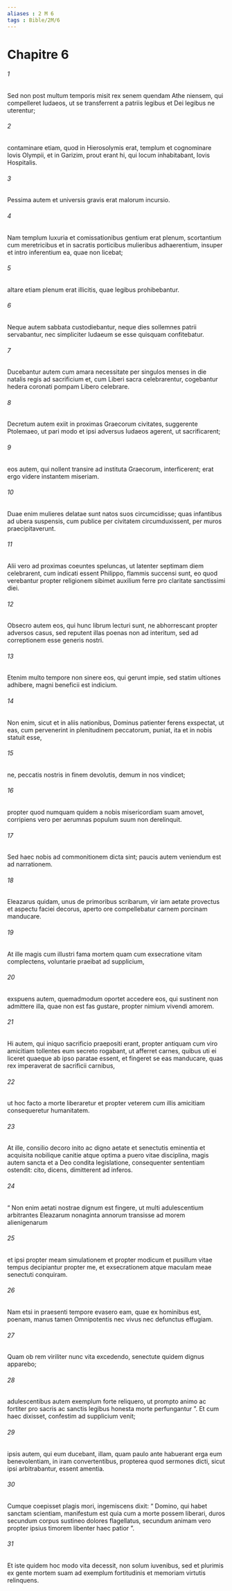 ```yaml
---
aliases : 2 M 6
tags : Bible/2M/6
---
```


# Chapitre 6

###### 1
Sed non post multum temporis misit rex senem quendam Athe niensem, qui compelleret Iudaeos, ut se transferrent a patriis legibus et Dei legibus ne uterentur; 
###### 2
contaminare etiam, quod in Hierosolymis erat, templum et cognominare Iovis Olympii, et in Garizim, prout erant hi, qui locum inhabitabant, Iovis Hospitalis. 
###### 3
Pessima autem et universis gravis erat malorum incursio. 
###### 4
Nam templum luxuria et comissationibus gentium erat plenum, scortantium cum meretricibus et in sacratis porticibus mulieribus adhaerentium, insuper et intro inferentium ea, quae non licebat; 
###### 5
altare etiam plenum erat illicitis, quae legibus prohibebantur. 
###### 6
Neque autem sabbata custodiebantur, neque dies sollemnes patrii servabantur, nec simpliciter Iudaeum se esse quisquam confitebatur. 
###### 7
Ducebantur autem cum amara necessitate per singulos menses in die natalis regis ad sacrificium et, cum Liberi sacra celebrarentur, cogebantur hedera coronati pompam Libero celebrare. 
###### 8
Decretum autem exiit in proximas Graecorum civitates, suggerente Ptolemaeo, ut pari modo et ipsi adversus Iudaeos agerent, ut sacrificarent; 
###### 9
eos autem, qui nollent transire ad instituta Graecorum, interficerent; erat ergo videre instantem miseriam. 
###### 10
Duae enim mulieres delatae sunt natos suos circumcidisse; quas infantibus ad ubera suspensis, cum publice per civitatem circumduxissent, per muros praecipitaverunt. 
###### 11
Alii vero ad proximas coeuntes speluncas, ut latenter septimam diem celebrarent, cum indicati essent Philippo, flammis succensi sunt, eo quod verebantur propter religionem sibimet auxilium ferre pro claritate sanctissimi diei.
###### 12
Obsecro autem eos, qui hunc librum lecturi sunt, ne abhorrescant propter adversos casus, sed reputent illas poenas non ad interitum, sed ad correptionem esse generis nostri. 
###### 13
Etenim multo tempore non sinere eos, qui gerunt impie, sed statim ultiones adhibere, magni beneficii est indicium. 
###### 14
Non enim, sicut et in aliis nationibus, Dominus patienter ferens exspectat, ut eas, cum pervenerint in plenitudinem peccatorum, puniat, ita et in nobis statuit esse, 
###### 15
ne, peccatis nostris in finem devolutis, demum in nos vindicet; 
###### 16
propter quod numquam quidem a nobis misericordiam suam amovet, corripiens vero per aerumnas populum suum non derelinquit. 
###### 17
Sed haec nobis ad commonitionem dicta sint; paucis autem veniendum est ad narrationem.
###### 18
Eleazarus quidam, unus de primoribus scribarum, vir iam aetate provectus et aspectu faciei decorus, aperto ore compellebatur carnem porcinam manducare. 
###### 19
At ille magis cum illustri fama mortem quam cum exsecratione vitam complectens, voluntarie praeibat ad supplicium, 
###### 20
exspuens autem, quemadmodum oportet accedere eos, qui sustinent non admittere illa, quae non est fas gustare, propter nimium vivendi amorem. 
###### 21
Hi autem, qui iniquo sacrificio praepositi erant, propter antiquam cum viro amicitiam tollentes eum secreto rogabant, ut afferret carnes, quibus uti ei liceret quaeque ab ipso paratae essent, et fingeret se eas manducare, quas rex imperaverat de sacrificii carnibus, 
###### 22
ut hoc facto a morte liberaretur et propter veterem cum illis amicitiam consequeretur humanitatem. 
###### 23
At ille, consilio decoro inito ac digno aetate et senectutis eminentia et acquisita nobilique canitie atque optima a puero vitae disciplina, magis autem sancta et a Deo condita legislatione, consequenter sententiam ostendit: cito, dicens, dimitterent ad inferos. 
###### 24
“ Non enim aetati nostrae dignum est fingere, ut multi adulescentium arbitrantes Eleazarum nonaginta annorum transisse ad morem alienigenarum 
###### 25
et ipsi propter meam simulationem et propter modicum et pusillum vitae tempus decipiantur propter me, et exsecrationem atque maculam meae senectuti conquiram. 
###### 26
Nam etsi in praesenti tempore evasero eam, quae ex hominibus est, poenam, manus tamen Omnipotentis nec vivus nec defunctus effugiam. 
###### 27
Quam ob rem viriliter nunc vita excedendo, senectute quidem dignus apparebo; 
###### 28
adulescentibus autem exemplum forte reliquero, ut prompto animo ac fortiter pro sacris ac sanctis legibus honesta morte perfungantur ”. Et cum haec dixisset, confestim ad supplicium venit; 
###### 29
ipsis autem, qui eum ducebant, illam, quam paulo ante habuerant erga eum benevolentiam, in iram convertentibus, propterea quod sermones dicti, sicut ipsi arbitrabantur, essent amentia. 
###### 30
Cumque coepisset plagis mori, ingemiscens dixit: “ Domino, qui habet sanctam scientiam, manifestum est quia cum a morte possem liberari, duros secundum corpus sustineo dolores flagellatus, secundum animam vero propter ipsius timorem libenter haec patior ”. 
###### 31
Et iste quidem hoc modo vita decessit, non solum iuvenibus, sed et plurimis ex gente mortem suam ad exemplum fortitudinis et memoriam virtutis relinquens.

